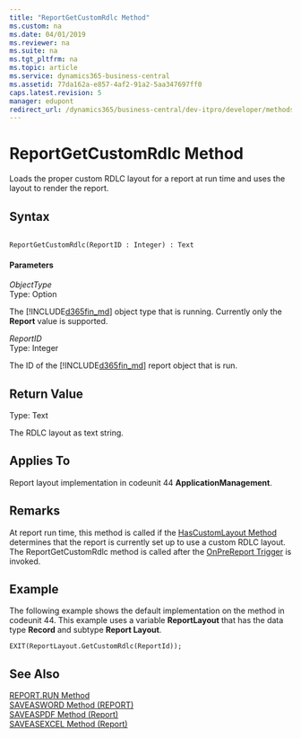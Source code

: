 ```yaml
---
title: "ReportGetCustomRdlc Method"
ms.custom: na
ms.date: 04/01/2019
ms.reviewer: na
ms.suite: na
ms.tgt_pltfrm: na
ms.topic: article
ms.service: dynamics365-business-central
ms.assetid: 77da162a-e857-4af2-91a2-5aa347697ff0
caps.latest.revision: 5
manager: edupont
redirect_url: /dynamics365/business-central/dev-itpro/developer/methods-auto/library
---
```


 

# ReportGetCustomRdlc Method
Loads the proper custom RDLC layout for a report at run time and uses the layout to render the report.  
  
## Syntax  
  
```  
  
ReportGetCustomRdlc(ReportID : Integer) : Text  
```  
  
#### Parameters  
 *ObjectType*  
 Type: Option  
  
 The [!INCLUDE[d365fin_md](../includes/d365fin_md.md)] object type that is running. Currently only the **Report** value is supported.  
  
 *ReportID*  
 Type: Integer  
  
 The ID of the [!INCLUDE[d365fin_md](../includes/d365fin_md.md)] report object that is run.  
  
## Return Value  
 Type: Text  
  
 The RDLC layout as text string.  
  
## Applies To  
 Report layout implementation in codeunit 44 **ApplicationManagement**.  
  
## Remarks  
 At report run time, this method is called if the [HasCustomLayout Method](devenv-HasCustomLayout-Method.md) determines that the report is currently set up to use a custom RDLC layout. The ReportGetCustomRdlc method is called after the [OnPreReport Trigger](../triggers/devenv-OnPreReport-Trigger.md) is invoked.  
  
## Example  
 The following example shows the default implementation on the method in codeunit 44. This example uses a variable **ReportLayout** that has the data type **Record** and subtype **Report Layout**.  
  
```  
EXIT(ReportLayout.GetCustomRdlc(ReportId));  
```  
  
## See Also  
 <!--Links [Customizing Report Layout Implementation in Codeunit 1](Customizing-Report-Layout-Implementation-in-Codeunit-1.md) -->  
 [REPORT.RUN Method](devenv-REPORT-RUN-Method.md)   
 [SAVEASWORD Method \(REPORT\)](devenv-SAVEASWORD-Method-REPORT.md)   
 [SAVEASPDF Method \(Report\)](devenv-SAVEASPDF-Method-Report.md)   
 [SAVEASEXCEL Method \(Report\)](devenv-SAVEASEXCEL-Method-Report.md)